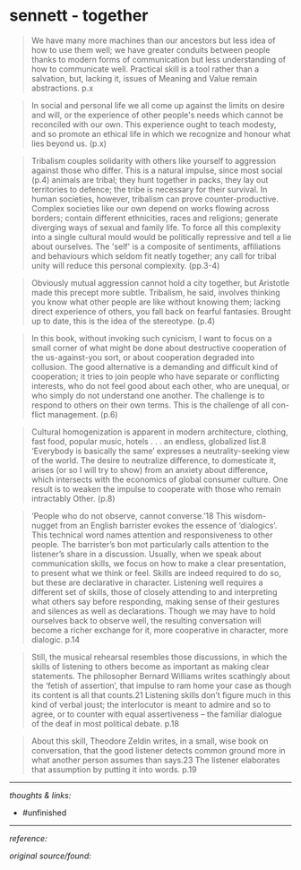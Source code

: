 # sennett - together

>We have many more machines than our ancestors but less idea of how to use them well; we have greater conduits between people thanks to modern forms of communication but less understanding of how to communicate well. Practical skill is a tool rather than a salvation, but, lacking it, issues of Meaning and Value remain abstractions. p.x

>In social and personal life we all come up against the limits on desire and will, or the experience of other people's needs which cannot be reconciled with our own. This experience ought to teach modesty, and so promote an ethical life in which we recognize and honour what lies beyond us. (p.x)

>Tribalism couples solidarity with others like yourself to aggression against those who differ. This is a natural impulse, since most social (p.4) animals are tribal; they hunt together in packs, they lay out territories to defence; the tribe is necessary for their survival. In human societies, however, tribalism can prove counter-productive. Complex societies like our own depend on works flowing across borders; contain different ethnicities, races and religions; generate diverging ways of sexual and family life. To force all this complexity into a single cultural mould would be politically repressive and tell a lie about ourselves. The 'self' is a composite of sentiments, affiliations and behaviours which seldom fit neatly together; any call for tribal unity will reduce this personal complexity. (pp.3-4)

>Obviously mutual aggression cannot hold a city together, but Aristotle made this precept more subtle. Tribalism, he said, involves thinking you know what other people are like without knowing them; lacking direct experience of others, you fall back on fearful fantasies. Brought up to date, this is the idea of the stereotype. (p.4)

>In this book, without invoking such cynicism, I want to focus on a small corner of what might be done about destructive cooperation of the us-against-you sort, or about cooperation degraded into collusion. The good alternative is a demanding and difficult kind of cooperation; it tries to join people who have separate or conflicting interests, who do not feel good about each other, who are unequal, or who simply do not understand one another. The challenge is to respond to others on their own terms. This is the challenge of all con- flict management. (p.6)

>Cultural homogenization is apparent in modern architecture, clothing, fast food, popular music, hotels . . . an endless, globalized list.8 ‘Everybody is basically the same’ expresses a neutrality-seeking view of the world. The desire to neutralize difference, to domesticate it, arises (or so I will try to show) from an anxiety about difference, which intersects with the economics of global consumer culture. One result is to weaken the impulse to cooperate with those who remain intractably Other. (p.8)

>‘People who do not observe, cannot converse.’18 This wisdom-nugget from an English barrister evokes the essence of ‘dialogics’. This technical word names attention and responsiveness to other people. The barrister’s bon mot particularly calls attention to the listener’s share in a discussion. Usually, when we speak about communication skills, we focus on how to make a clear presentation, to present what we think or feel. Skills are indeed required to do so, but these are declarative in character. Listening well requires a different set of skills, those of closely attending to and interpreting what others say before responding, making sense of their gestures and silences as well as declarations. Though we may have to hold ourselves back to observe well, the resulting conversation will become a richer exchange for it, more cooperative in character, more dialogic. p.14

>Still, the musical rehearsal resembles those discussions, in which the skills of listening to others become as important as making clear statements. The philosopher Bernard Williams writes scathingly about the ‘fetish of assertion’, that impulse to ram home your case as though its content is all that counts.21 Listening skills don’t figure much in this kind of verbal joust; the interlocutor is meant to admire and so to agree, or to counter with equal assertiveness – the familiar dialogue of the deaf in most political debate. p.18

>About this skill, Theodore Zeldin writes, in a small, wise book on conversation, that the good listener detects common ground more in what another person assumes than says.23 The listener elaborates that assumption by putting it into words.  p.19




---

_thoughts & links:_



- #unfinished 

---

_reference:_ 

_original source/found:_ 